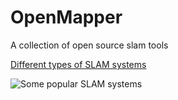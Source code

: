 # OpenMapper

A collection of open source slam tools


[Different types of SLAM systems](https://www.kudan.eu/kudan-news/different-types-visual-slam-systems/)




![Some popular SLAM systems](https://kudan-2307.kxcdn.com/wp2015/wp-content/uploads/2017/01/different-types-of-visual-SLAM-systems-image009.png)
